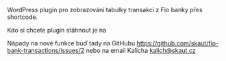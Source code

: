 WordPress plugin pro zobrazování tabulky transakcí z Fio banky přes shortcode.

Kdo si chcete plugin stáhnout je na 


Nápady na nové funkce buď tady na GitHubu https://github.com/skaut/fio-bank-transactions/issues/2 nebo na email Kalicha kalich@skaut.cz
